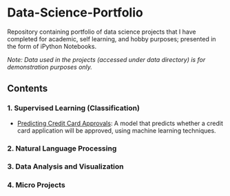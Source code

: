 # Data-Science-Portfolio
Repository containing portfolio of data science projects that I have completed for academic, self learning, and hobby purposes; presented in the form of iPython Notebooks.

*Note: Data used in the projects (accessed under data directory) is for demonstration purposes only.*

## Contents
### 1. Supervised Learning (Classification)
  - [Predicting Credit Card Approvals](https://github.com/isaac-awotwe/Data-Science-Portfolio/blob/main/credit_card_approvals/credit_card_approvals.ipynb): A model that predicts whether a credit card application will be approved, using machine learning techniques. 
### 2.  Natural Language Processing
### 3.  Data Analysis and Visualization
### 4.  Micro Projects
